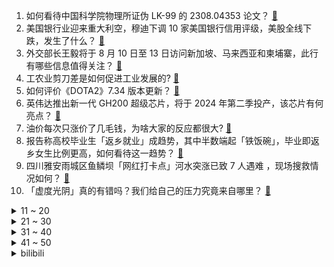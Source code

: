 1. 如何看待中国科学院物理所证伪 LK-99 的 2308.04353 论文？ [:link:](https://www.zhihu.com/question/616368545)
2. 美国银行业迎来重大利空，穆迪下调 10 家美国银行信用评级，美股全线下跌，发生了什么？ [:link:](https://www.zhihu.com/question/616317995)
3. 外交部长王毅将于 8 月 10 日至 13 日访问新加坡、马来西亚和柬埔寨，此行有哪些信息值得关注？ [:link:](https://www.zhihu.com/question/616405773)
4. 工农业剪刀差是如何促进工业发展的? [:link:](https://www.zhihu.com/question/557559100)
5. 如何评价《DOTA2》7.34 版本更新？ [:link:](https://www.zhihu.com/question/616398235)
6. 英伟达推出新一代 GH200 超级芯片，将于 2024 年第二季投产，该芯片有何亮点？ [:link:](https://www.zhihu.com/question/616427897)
7. 油价每次只涨价了几毛钱，为啥大家的反应都很大? [:link:](https://www.zhihu.com/question/543428230)
8. 报告称高校毕业生「返乡就业」成趋势，其中半数端起「铁饭碗」，毕业即返乡女生比例更高，如何看待这一趋势？ [:link:](https://www.zhihu.com/question/616408124)
9. 四川雅安雨城区鱼鳞坝「网红打卡点」河水突涨已致 7 人遇难 ，现场搜救情况如何？ [:link:](https://www.zhihu.com/question/616393478)
10. 「虚度光阴」真的有错吗？我们给自己的压力究竟来自哪里？ [:link:](https://www.zhihu.com/question/615961414)
<details>
<summary>11 ~ 20</summary>

11. 涉案近三千万医院院长被抓后，该院人均就医成本降 1400 余元，医药反腐给居民就医将带来哪些积极影响？ [:link:](https://www.zhihu.com/question/616439206)
12. 咖啡豆在烘焙中会产生丙烯酰胺，而丙烯酰胺是国际癌症研究机构认定的二类致癌物质，咖啡喝了会致癌吗？ [:link:](https://www.zhihu.com/question/616199746)
13. 江苏除南京、苏州市区外，拟全面取消落户限制政策，将产生哪些积极意义？ [:link:](https://www.zhihu.com/question/616416243)
14. 你认为教育的本质是什么？ [:link:](https://www.zhihu.com/question/355525262)
15. 英文中的数字可以直接一个个念出来吗，比如4321直接读four three two one可以吗？ [:link:](https://www.zhihu.com/question/616112447)
16. 莫迪政府强推「印度制造」再出狠招，将限制笔记本电脑、平板电脑等电子产品的进口，如何看待这一举措？ [:link:](https://www.zhihu.com/question/616317849)
17. 2023 LPL 夏季赛 Uzi 的 AP 韦鲁斯玩的有问题吗？ [:link:](https://www.zhihu.com/question/616410219)
18. 《黑神话 悟空》试玩申请结束，你对该游戏都有哪些期待？ [:link:](https://www.zhihu.com/question/616216784)
19. 如何评价Goodnotes 6转向订阅制，且老用户需要二次付费？消费者在类似事件中如何保障自身权益？ [:link:](https://www.zhihu.com/question/616424960)
20. 什么是「社会时钟」？你从哪件事开始，感受到了社会时钟的压力？ [:link:](https://www.zhihu.com/question/615961265)
</details>
<details>
<summary>21 ~ 30</summary>

21. 古时候人们没有过滤和氧气泵是如何养金鱼的？ [:link:](https://www.zhihu.com/question/33602835)
22. 如何评价王传君在《孤注一掷》里的表现？ [:link:](https://www.zhihu.com/question/616199375)
23. 「工位研学」频繁，中小学生进职场，参观互联网打工人状态，268 元逛一天，如何看待此现象？ [:link:](https://www.zhihu.com/question/616380722)
24. 热身赛：美国男篮 7 人上双 117:74 大胜波多黎各，爱德华兹 15 分，如何评价本场比赛？ [:link:](https://www.zhihu.com/question/616225209)
25. 李雪琴在北大读书时靠关朋友圈缓解巨大的同辈压力，你有过同辈压力吗？如何缓解？ [:link:](https://www.zhihu.com/question/615961852)
26. 拼多多上的水果怎么样？有没有值得推荐的店铺? [:link:](https://www.zhihu.com/question/616397945)
27. 增肌应该多吃肉还是饭？ [:link:](https://www.zhihu.com/question/599836284)
28. 花了四年积蓄，买了一只爱马仕包包，大家觉得值得吗？ [:link:](https://www.zhihu.com/question/611334771)
29. 应该给孩子怎样的教育，才是最合适的？ [:link:](https://www.zhihu.com/question/615503275)
30. 为什么中世纪绘画不受重视？ [:link:](https://www.zhihu.com/question/41881769)
</details>
<details>
<summary>31 ~ 40</summary>

31. 我国 7 月 CPI 同比下降 0.3%，PPI 同比下降 4.4%，如何解读？哪些信息值得关注？ [:link:](https://www.zhihu.com/question/616368793)
32. 作为一个研究生，有哪些你直呼好用的科研神器？ [:link:](https://www.zhihu.com/question/484596211)
33. 电影《孤注一掷》中如果周也没有取消下注，王大陆会不会活下去？ [:link:](https://www.zhihu.com/question/615985482)
34. 在你人生中太晚明白的道理是什么？ [:link:](https://www.zhihu.com/question/607506219)
35. 「梅子酒」「果酒」等低度化、利口化的新酒饮获得年轻人群青睐，为什么现在的年轻人不喝白酒了？ [:link:](https://www.zhihu.com/question/616391683)
36. 欧盟高官称中欧贸易不平衡，我外交部回应「若想解决，应取消对华出口限制」，如何看待中欧贸易问题？ [:link:](https://www.zhihu.com/question/616292053)
37. 如何看待北大团队在 ArXiv 发文解释 LK99 的半悬浮现象，无法测出零电阻，不认为有超导性？ [:link:](https://www.zhihu.com/question/616204889)
38. 新能源浪潮冲击，传统汽修人陷入困境，有人从月入 7 万跌至 5 千，新能源车将如何重塑传统汽修行业？ [:link:](https://www.zhihu.com/question/616379154)
39. 杭州亚运会英雄联盟项目赛程公布，如何看待决赛赛制将采用 BO3？ [:link:](https://www.zhihu.com/question/616214106)
40. 云南发生一持刀伤人案致 2 死 7 伤，嫌犯有精神病史，如何从法律角度解读此案？ [:link:](https://www.zhihu.com/question/616302287)
</details>
<details>
<summary>41 ~ 50</summary>

41. 报道称留学市场回温「中介收入翻番、考雅思要找黄牛抢号」，如何看待「留学热」再现？有哪些信息值得关注？ [:link:](https://www.zhihu.com/question/616368701)
42. 为什么今年 AI 大爆发，学 AI 的就业反而差了？ [:link:](https://www.zhihu.com/question/603753581)
43. 近八成职场人经历过「职场空窗期」，打工人该如何应对？ [:link:](https://www.zhihu.com/question/616394566)
44. 小白想入门哲学最好从谁的著作开始看起? [:link:](https://www.zhihu.com/question/607388361)
45. 中午跑步合理吗？对身体有什么影响？ [:link:](https://www.zhihu.com/question/21704642)
46. 有哪些适合 30+ 女性的抗老精华液值得推荐？ [:link:](https://www.zhihu.com/question/615237986)
47. 《崩坏：星穹铁道》中，谁最懂爱情？ [:link:](https://www.zhihu.com/question/616052579)
48. 银行理财首度被公募基金反超，存续规模降至 25 万亿元，银行理财不香了？你买过哪些理财产品？ [:link:](https://www.zhihu.com/question/616254274)
49. 《长相思》第 25 集小夭不让相柳从脖子吸血，相柳委屈得快哭了，为什么？ [:link:](https://www.zhihu.com/question/616361864)
50. 自 8 月 9 日 24 时起，国内汽、柴油价格每吨分别提高 240 元、230 元，将带来哪些影响？ [:link:](https://www.zhihu.com/question/616422155)
</details><details>
<summary>bilibili</summary>

</details>